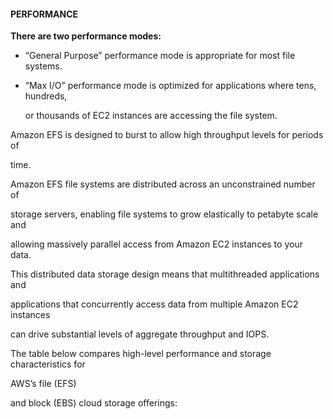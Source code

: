 #### PERFORMANCE


**There are two performance modes:**


- “General Purpose” performance mode is appropriate for most file systems.

- “Max I/O” performance mode is optimized for applications where tens, hundreds,

  or thousands of EC2 instances are accessing the file system.


Amazon EFS is designed to burst to allow high throughput levels for periods of

time.


Amazon EFS file systems are distributed across an unconstrained number of

storage servers, enabling file systems to grow elastically to petabyte scale and

allowing massively parallel access from Amazon EC2 instances to your data.


This distributed data storage design means that multithreaded applications and

applications that concurrently access data from multiple Amazon EC2 instances

can drive substantial levels of aggregate throughput and IOPS.


The table below compares high-level performance and storage characteristics for

AWS’s file (EFS)

and block (EBS) cloud storage offerings:

